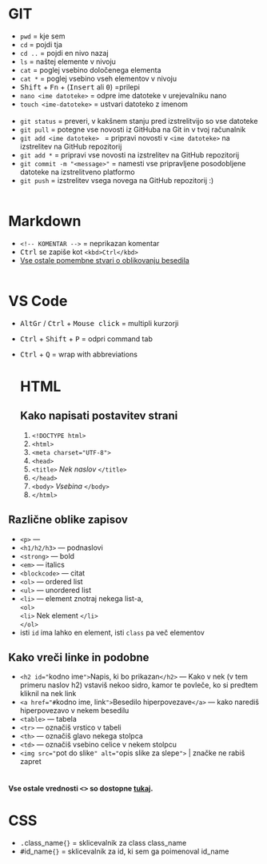 # GIT
* `pwd` = kje sem
* `cd` = pojdi tja
* `cd ..` = pojdi en nivo nazaj
* `ls` = naštej elemente v nivoju
* `cat` = poglej vsebino določenega elementa
* `cat *` = poglej vsebino vseh elementov v nivoju
* <kbd>Shift</kbd> + <kbd>Fn</kbd> + (<kbd>Insert</kbd> ali <kbd>0</kbd>) =prilepi
* `nano <ime datoteke>` = odpre ime datoteke v urejevalniku nano
* `touch <ime-datoteke>` = ustvari datoteko z imenom <ime-datoteke>
<br> </br>
* `git status` = preveri, v kakšnem stanju pred izstrelitvijo so vse datoteke
* `git pull` = potegne vse novosti iz GitHuba na Git in v tvoj računalnik
* `git add <ime datoteke> ` = pripravi novosti v `<ime datoteke>` na izstrelitev na GitHub repozitorij
* `git add *` = pripravi vse novosti na izstrelitev na GitHub repozitorij
* `git commit -m "<message>"` = namesti vse pripravljene posodobljene datoteke na izstrelitveno platformo
* `git push` = izstrelitev vsega novega na GitHub repozitorij :)
<br></br>

# Markdown
* `<!-- KOMENTAR -->` = neprikazan komentar
* <kbd>Ctrl</kbd> se zapiše kot ```<kbd>Ctrl</kbd>```
* [Vse ostale pomembne stvari o oblikovanju besedila](https://docs.github.com/en/get-started/writing-on-github/getting-started-with-writing-and-formatting-on-github/basic-writing-and-formatting-syntax)
<br></br>

# VS Code
* <kbd>AltGr</kbd> / <kbd>Ctrl</kbd> + <kbd>Mouse click</kbd> = multipli kurzorji
* <kbd>Ctrl</kbd> + <kbd>Shift</kbd> + <kbd>P</kbd> = odpri command tab
* <kbd>Ctrl</kbd> + <kbd>Q</kbd> = wrap with abbreviations
  

  # HTML
  ## Kako napisati postavitev strani
  
  1. ```<!DOCTYPE html>```
  2. ```<html>```
  3. ```<meta charset="UTF-8">```
  4. ```<head>```
  5. ```<title>``` *Nek naslov* ```</title>```
  6. ```</head>```
  7. ```<body>``` *Vsebina* ```</body>```
  8. ```</html>```

## Različne oblike zapisov
- ```<p>``` — 
- ```<h1/h2/h3>``` — podnaslovi
- ```<strong>``` — bold
- ```<em>``` — italics
- ```<blockcode>``` — citat
- ```<ol>``` — ordered list
- ```<ul>``` — unordered list
- ```<li>``` — element znotraj nekega list-a, <br> ```<ol>```
 <br> ```<li>``` Nek element ```</li>``` <br> ```</ol>```
 - isti `id` ima lahko en element, isti `class` pa več elementov
 
## Kako vreči linke in podobne

- ```<h2 id="```kodno ime```">```Napis, ki bo prikazan```</h2>``` — Kako v nek (v tem primeru naslov h2) vstaviš nekoo sidro, kamor te povleče, ko si predtem kliknil na nek link
- `<a href="#`kodno ime, link`">`Besedilo hiperpovezave`</a>` — kako narediš hiperpovezavo v nekem besedilu
- `<table>` — tabela
- `<tr>` — označiš vrstico v tabeli
- `<th>` — označiš glavo nekega stolpca
- `<td>` — označiš vsebino celice v nekem stolpcu
- `<img src="`pot do slike`" alt="`opis slike za slepe`">` | značke ne rabiš zapret
<br> </br>
#### Vse ostale vrednosti <kbd><></kbd> so dostopne [tukaj](https://htmlcheatsheet.com/).

# CSS
- <kbd>.</kbd>class_name`{}` = sklicevalnik za class class_name
- <kbd>#</kbd>id_name`{}` = sklicevalnik za id, ki sem ga poimenoval id_name
